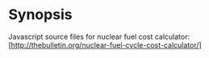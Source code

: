# Synopsis
Javascript source files for nuclear fuel cost calculator:
	[http://thebulletin.org/nuclear-fuel-cycle-cost-calculator/]
